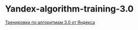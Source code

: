 # Yandex-algorithm-training-3.0
[Тренировки по алгоритмам 3.0 от Яндекса](https://yandex.ru/yaintern/algorithm-training)
